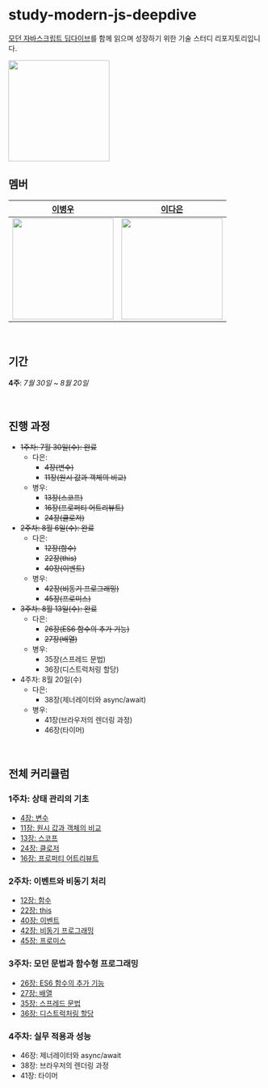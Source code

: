 # study-modern-js-deepdive
[모던 자바스크립트 딥다이브](https://www.aladin.co.kr/shop/wproduct.aspx?ItemId=251552545&start=slayer)를 함께 읽으며 성장하기 위한 기술 스터디 리포지토리입니다.

<img src="https://image.aladin.co.kr/product/25155/25/cover500/k282633473_1.jpg" width="200" />

<br>

## 멤버

| [**이병우**](https://github.com/lbo728)     | [**이다은**](https://github.com/cnft0512)     |
| -------- | -------- | 
| <img src="https://github.com/user-attachments/assets/894e220c-8ce1-43bd-9ff4-293c11259892" width="200">  | <img src="https://github.com/user-attachments/assets/32b60f2f-d4e2-48bf-9250-d2352cda9c5c" width="200"> |

<br>

## 기간
**4주**: _7월 30일 ~ 8월 20일_

<br>

## 진행 과정

- ~~1주차: 7월 30일(수): 완료~~
    - 다은:
        - ~~4장(변수)~~
        - ~~11장(원시 값과 객체의 비교)~~
    - 병우:
        - ~~13장(스코프)~~
        - ~~16장(프로퍼티 어트리뷰트)~~
        - ~~24장(클로저)~~
- ~~2주차: 8월 6일(수): 완료~~
    - 다은:
        - ~~12장(함수)~~
        - ~~22장(this)~~
        - ~~40장(이벤트)~~
    - 병우:
        - ~~42장(비동기 프로그래밍)~~
        - ~~45장(프로미스)~~
- ~~3주차: 8월 13일(수): 완료~~
    - 다은:
        - ~~26장(ES6 함수의 추가 기능)~~
        - ~~27장(배열)~~
    - 병우:
        - 35장(스프레드 문법)
        - 36장(디스트럭처링 할당)
- 4주차: 8월 20일(수)
    - 다은:
        - 38장(제너레이터와 async/await)
    - 병우:
        - 41장(브라우저의 렌더링 과정)
        - 46장(타이머)

<br>

## 전체 커리큘럼

### **1주차: 상태 관리의 기초**

- [4장: 변수](https://github.com/lbo728/study-modern-js-deepdive/blob/main/daeun%20lee/04_%EB%B3%80%EC%88%98.md)
- [11장: 원시 값과 객체의 비교](https://github.com/lbo728/study-modern-js-deepdive/blob/main/daeun%20lee/11_%EC%9B%90%EC%8B%9C%EA%B0%92%EA%B3%BC%20_%EA%B0%9D%EC%B2%B4.md)
- [13장: 스코프](https://github.com/lbo728/study-modern-js-deepdive/blob/main/%EC%9D%B4%EB%B3%91%EC%9A%B0/13_%EC%8A%A4%EC%BD%94%ED%94%84.md)
- [24장: 클로저](https://github.com/lbo728/study-modern-js-deepdive/blob/main/%EC%9D%B4%EB%B3%91%EC%9A%B0/24_%ED%81%B4%EB%A1%9C%EC%A0%80.md)
- [16장: 프로퍼티 어트리뷰트](https://github.com/lbo728/study-modern-js-deepdive/blob/main/%EC%9D%B4%EB%B3%91%EC%9A%B0/16_%ED%94%84%EB%A1%9C%ED%8D%BC%ED%8B%B0%20%EC%96%B4%ED%8A%B8%EB%A6%AC%EB%B7%B0%ED%8A%B8.md)

### **2주차: 이벤트와 비동기 처리**

- [12장: 함수](https://github.com/lbo728/study-modern-js-deepdive/blob/main/daeun%20lee/12_%ED%95%A8%EC%88%98.md)
- [22장: this](https://github.com/lbo728/study-modern-js-deepdive/blob/main/daeun%20lee/22_this.md)
- [40장: 이벤트](https://github.com/lbo728/study-modern-js-deepdive/blob/main/daeun%20lee/40_%EC%9D%B4%EB%B2%A4%ED%8A%B8.md)
- [42장: 비동기 프로그래밍](https://github.com/lbo728/study-modern-js-deepdive/blob/main/%EC%9D%B4%EB%B3%91%EC%9A%B0/42_%EB%B9%84%EB%8F%99%EA%B8%B0_%ED%94%84%EB%A1%9C%EA%B7%B8%EB%9E%98%EB%B0%8D.md)
- [45장: 프로미스](https://github.com/lbo728/study-modern-js-deepdive/blob/main/%EC%9D%B4%EB%B3%91%EC%9A%B0/45_%ED%94%84%EB%A1%9C%EB%AF%B8%EC%8A%A4.md)

### **3주차: 모던 문법과 함수형 프로그래밍**

- [26장: ES6 함수의 추가 기능](https://github.com/lbo728/study-modern-js-deepdive/blob/main/daeun%20lee/26_ES6%20%ED%95%A8%EC%88%98%EC%9D%98%20%EC%B6%94%EA%B0%80%20%EA%B8%B0%EB%8A%A5.md)
- [27장: 배열](https://github.com/lbo728/study-modern-js-deepdive/blob/main/daeun%20lee/27_%EB%B0%B0%EC%97%B4.md)
- [35장: 스프레드 문법](https://github.com/lbo728/study-modern-js-deepdive/blob/main/%EC%9D%B4%EB%B3%91%EC%9A%B0/35_%EC%8A%A4%ED%94%84%EB%A0%88%EB%93%9C_%EB%AC%B8%EB%B2%95.md)
- [36장: 디스트럭처링 할당](https://github.com/lbo728/study-modern-js-deepdive/blob/main/%EC%9D%B4%EB%B3%91%EC%9A%B0/36_%EB%94%94%EC%8A%A4%ED%8A%B8%EB%9F%AD%EC%B2%98%EB%A7%81_%ED%95%A0%EB%8B%B9.md)

### **4주차: 실무 적용과 성능**

- 46장: 제너레이터와 async/await
- 38장: 브라우저의 렌더링 과정
- 41장: 타이머
